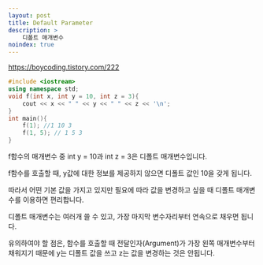 ```yaml
---
layout: post
title: Default Parameter
description: > 
    디폴트 매개변수
noindex: true
---
```


<https://boycoding.tistory.com/222>


```c++
#include <iostream>
using namespace std;
void f(int x, int y = 10, int z = 3){
    cout << x << " " << y << " " << z << '\n'; 
}
int main(){
    f(1); //1 10 3
    f(1, 5); // 1 5 3
}
```

f함수의 매개변수 중 int y = 10과 int z = 3은 디폴트 매개변수입니다.

f함수를 호출할 때, y값에 대한 정보를 제공하지 않으면 디폴트 값인 10을 갖게 됩니다.

따라서 어떤 기본 값을 가지고 있지만 필요에 따라 값을 변경하고 싶을 때 디폴트 매개변수를 이용하면 편리합니다.

디폴트 매개변수는 여러개 쓸 수 있고, 가장 마지막 변수자리부터 연속으로 채우면 됩니다.

유의하여야 할 점은, 함수를 호출할 때 전달인자(Argument)가 가장 왼쪽 매개변수부터 채워지기 때문에 y는 디폴트 값을 쓰고 z는 값을 변경하는 것은 안됩니다.